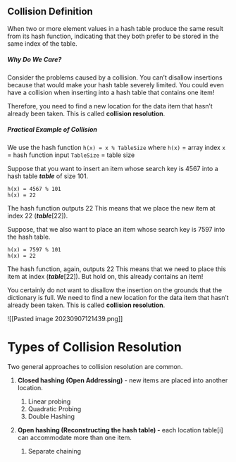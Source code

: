 ## **Collision Definition**

When two or more element values in a hash table produce the same result from its hash function, indicating that they both prefer to be stored in the same index of the table.
##### **Why Do We Care?**
Consider the problems caused by a collision.
You can’t disallow insertions because that would make your hash table severely limited.
You could even have a collision when inserting into a hash table that contains one item!

Therefore, you need to find a new location for the data item that hasn’t already been taken.
This is called **collision resolution**.
##### **Practical Example of Collision**
We use the hash function
	`h(x) = x % TableSize`
	where
	`h(x)` = array index
	`x` = hash function input
	`TableSize` = table size

Suppose that you want to insert an item whose search key is 4567 into a hash table **_table_** of size 101.

	h(x) = 4567 % 101
	h(x) = 22

The hash function outputs 22
This means that we place the new item at index 22 (**_table_**[22]).

Suppose, that we also want to place an item whose search key is 7597 into the hash table.

	h(x) = 7597 % 101
	h(x) = 22

The hash function, again, outputs 22
This means that we need to place this item at index (**_table_**[22]).
But hold on, this already contains an item!

You certainly do not want to disallow the insertion on the grounds that the dictionary is full.
We need to find a new location for the data item that hasn’t already been taken.
This is called **collision resolution**.

![[Pasted image 20230907121439.png]]
# **Types of Collision Resolution**

Two general approaches to collision resolution are common.

1. **Closed hashing (Open Addressing)** - new items are placed into another location.
	1. Linear probing
	2. Quadratic Probing
	3. Double Hashing

2. **Open hashing (Reconstructing the hash table) -** each location table[i] can accommodate more than one item.
	1. Separate chaining